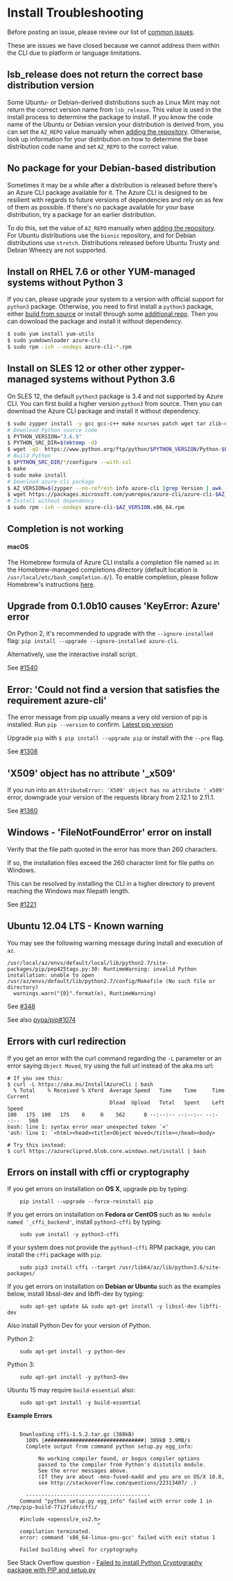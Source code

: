 Install Troubleshooting
=======================

Before posting an issue, please review our list of [common issues](https://github.com/Azure/azure-cli/issues?q=label%3AFAQ+is%3Aclosed).

These are issues we have closed because we cannot address them within the CLI due to platform or language limitations.


lsb_release does not return the correct base distribution version
-----------------------------------------------------------------

Some Ubuntu- or Debian-derived distributions such as Linux Mint may not return the correct version name from `lsb_release`. This value is used in the install process to determine the package to install. If you know the code name of the Ubuntu or Debian version your distribution is derived from, you can set the `AZ_REPO` value manually when [adding the repository](https://learn.microsoft.com/cli/azure/install-azure-cli-linux?pivots=apt#lsb_release-doesnt-return-the-correct-base-distribution-version). Otherwise, look up information for your distribution on how to determine the base distribution code name and set `AZ_REPO` to the correct value.


No package for your Debian-based distribution
---------------------------------------------

Sometimes it may be a while after a distribution is released before there's an Azure CLI package available for it. The Azure CLI is designed to be resilient with regards to future versions of dependencies and rely on as few of them as possible. If there's no package available for your base distribution, try a package for an earlier distribution.

To do this, set the value of `AZ_REPO` manually when [adding the repository](https://learn.microsoft.com/cli/azure/install-azure-cli-linux?pivots=apt#no-package-for-your-distribution). For Ubuntu distributions use the `bionic` repository, and for Debian distributions
use `stretch`. Distributions released before Ubuntu Trusty and Debian Wheezy are not supported.


Install on RHEL 7.6 or other YUM-managed systems without Python 3
-----------------------------------------------------------------

If you can, please upgrade your system to a version with official support for `python3` package. Otherwise, you need to first install a `python3` package, either [build from source](https://github.com/linux-on-ibm-z/docs/wiki/Building-Python-3.6.x) or install through some [additional repo](https://developers.redhat.com/blog/install-python3-rhel). Then you can download the package and install it without dependency.
```bash
$ sudo yum install yum-utils
$ sudo yumdownloader azure-cli
$ sudo rpm -ivh --nodeps azure-cli-*.rpm
```


Install on SLES 12 or other other zypper-managed systems without Python 3.6
---------------------------------------------------------------------------

On SLES 12, the default `python3` package is 3.4 and not supported by Azure CLI. You can first build a higher version `python3` from source. Then you can download the Azure CLI package and install it without dependency.
```bash
$ sudo zypper install -y gcc gcc-c++ make ncurses patch wget tar zlib-devel zlib
# Download Python source code
$ PYTHON_VERSION="3.6.9"
$ PYTHON_SRC_DIR=$(mktemp -d)
$ wget -qO- https://www.python.org/ftp/python/$PYTHON_VERSION/Python-$PYTHON_VERSION.tgz | tar -xz -C "$PYTHON_SRC_DIR"
# Build Python
$ $PYTHON_SRC_DIR/*/configure --with-ssl
$ make
$ sudo make install
# Download azure-cli package 
$ AZ_VERSION=$(zypper --no-refresh info azure-cli |grep Version | awk -F': ' '{print $2}' | awk '{$1=$1;print}')
$ wget https://packages.microsoft.com/yumrepos/azure-cli/azure-cli-$AZ_VERSION.x86_64.rpm
# Install without dependency
$ sudo rpm -ivh --nodeps azure-cli-$AZ_VERSION.x86_64.rpm
```


Completion is not working
-------------------------
#### macOS

The Homebrew formula of Azure CLI installs a completion file named `az` in the Homebrew-managed completions directory (default location is `/usr/local/etc/bash_completion.d/`). To enable completion, please follow Homebrew's instructions [here](https://docs.brew.sh/Shell-Completion).


Upgrade from 0.1.0b10 causes 'KeyError: Azure' error
----------------------------------------------------

On Python 2, it's recommended to upgrade with the `--ignore-installed` flag:
`pip install --upgrade --ignore-installed azure-cli`.

Alternatively, use the interactive install script.

See [#1540](https://github.com/Azure/azure-cli/issues/1540#issue-195125878)


Error: 'Could not find a version that satisfies the requirement azure-cli'
--------------------------------------------------------------------------

The error message from pip usually means a very old version of pip is installed.
Run `pip --version` to confirm. [Latest pip version](https://pip.pypa.io/en/stable/news/)

Upgrade `pip` with ``$ pip install --upgrade pip`` or install with the ``--pre`` flag.

See [#1308](https://github.com/Azure/azure-cli/issues/1308#issuecomment-260413613)


'X509' object has no attribute '_x509'
--------------------------------------

If you run into an ``AttributeError: 'X509' object has no attribute '_x509'`` error, downgrade your version of the requests library from 2.12.1 to 2.11.1.

See [#1360](https://github.com/Azure/azure-cli/issues/1360)


Windows - 'FileNotFoundError' error on install
----------------------------------------------

Verify that the file path quoted in the error has more than 260 characters.

If so, the installation files exceed the 260 character limit for file paths on Windows.

This can be resolved by installing the CLI in a higher directory to prevent reaching the Windows max filepath length.

See [#1221](https://github.com/Azure/azure-cli/issues/1221#issuecomment-258290204)


Ubuntu 12.04 LTS - Known warning
--------------------------------

You may see the following warning message during install and execution of `az`.
```
/usr/local/az/envs/default/local/lib/python2.7/site-packages/pip/pep425tags.py:30: RuntimeWarning: invalid Python installation: unable to open /usr/az/envs/default/lib/python2.7/config/Makefile (No such file or directory)
  warnings.warn("{0}".format(e), RuntimeWarning)
```

See [#348](https://github.com/Azure/azure-cli/issues/348)

See also [pypa/pip#1074](https://github.com/pypa/pip/issues/1074)


Errors with curl redirection
----------------------------

If you get an error with the curl command regarding the `-L` parameter or an error saying `Object Moved`, try using the full url instead of the aka.ms url:
```shell
# If you see this:
$ curl -L https://aka.ms/InstallAzureCli | bash
  % Total    % Received % Xferd  Average Speed   Time    Time     Time  Current
                                 Dload  Upload   Total   Spent    Left  Speed
100   175  100   175    0     0    562      0 --:--:-- --:--:-- --:--:--   560
bash: line 1: syntax error near unexpected token `<'
'ash: line 1: `<html><head><title>Object moved</title></head><body>

# Try this instead:
$ curl https://azurecliprod.blob.core.windows.net/install | bash
```


Errors on install with cffi or cryptography
-------------------------------------------

If you get errors on installation on **OS X**, upgrade pip by typing:

```shell
    pip install --upgrade --force-reinstall pip
```

If you get errors on installation on **Fedora or CentOS** such as `No module named '_cffi_backend'`,
install `python3-cffi` by typing:
```shell
    sudo yum install -y python3-cffi
```
If your system does not provide the `python3-cffi` RPM package, you can install the `cffi` package with `pip`:
```shell
    sudo pip3 install cffi --target /usr/lib64/az/lib/python3.6/site-packages/
```

If you get errors on installation on **Debian or Ubuntu** such as the examples below,
install libssl-dev and libffi-dev by typing:

```shell
    sudo apt-get update && sudo apt-get install -y libssl-dev libffi-dev
```

Also install Python Dev for your version of Python.

Python 2:

```shell
    sudo apt-get install -y python-dev
```

Python 3:

```shell
    sudo apt-get install -y python3-dev
```

Ubuntu 15 may require `build-essential` also:

```shell
    sudo apt-get install -y build-essential
```

**Example Errors**

```shell

    Downloading cffi-1.5.2.tar.gz (388kB)
      100% |################################| 389kB 3.9MB/s
      Complete output from command python setup.py egg_info:

          No working compiler found, or bogus compiler options
          passed to the compiler from Python's distutils module.
          See the error messages above.
          (If they are about -mno-fused-madd and you are on OS/X 10.8,
          see http://stackoverflow.com/questions/22313407/ .)

      ----------------------------------------
    Command "python setup.py egg_info" failed with error code 1 in /tmp/pip-build-77i2fido/cffi/
```

```shell
    #include <openssl/e_os2.h>
                             ^
    compilation terminated.
    error: command 'x86_64-linux-gnu-gcc' failed with exit status 1

    Failed building wheel for cryptography
```

See Stack Overflow question - [Failed to install Python Cryptography package with PIP and setup.py](http://stackoverflow.com/questions/22073516/failed-to-install-python-cryptography-package-with-pip-and-setup-py)
